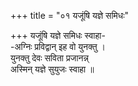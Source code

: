 +++
title = "०१ यजूंषि यज्ञे समिधः"

+++
यजूंषि यज्ञे समिधः स्वाहा-  
-अग्निः प्रविद्वान् इह वो युनक्तु ।  
युनक्तु देवः सविता प्रजानन्न्  
अस्मिन् यज्ञे सुयुजः स्वाहा ॥